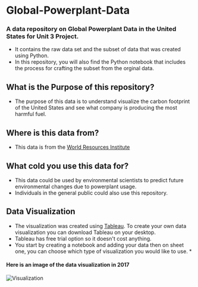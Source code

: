 # Global-Powerplant-Data
### A data repository on Global Powerplant Data in the United States for Unit 3 Project. 
* It contains the raw data set and the subset of data that was created using Python.
* In this repository, you will also find the Python notebook that includes the process for crafting the subset from the orginal data. 

## What is the Purpose of this repository?
* The purpose of this data is to understand visualize the carbon footprint of the United States and see what company is producing the most harmful fuel. 

## Where is this data from?
* This data is from the [World Resources Institute](https://datasets.wri.org/dataset/globalpowerplantdatabase)
## What cold you use this data for?
* This data could be used by environmental scientists to predict future environmental changes due to powerplant usage. 
* Individuals in the general public could also use this repository. 
## Data Visualization
* The visualization was created using [Tableau](https://www.tableau.com). To create your own data visualization you can download Tableau on your desktop. 
* Tableau has free trial option so it doesn't cost anything.
* You start by creating a notebook and adding your data then on sheet one, you can choose which type of visualization you would like to use.
  * 
#### Here is an image of the data visualization in 2017
![Visualization](https://github.com/marleyc05/Global-Powerplant-Data/assets/167792919/2cd45876-929d-48f5-a7c2-a91ea49ba1ed)

